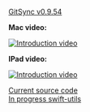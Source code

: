 [GitSync v0.9.54](https://github.com/eonist/GitSync/releases/tag/0.9.54) 



**Mac video:** 
 
[![Introduction video](https://i.vimeocdn.com/video/538879286_590x332.jpg)](https://vimeo.com/gitsync/intro)



**IPad video:**
  
[![Introduction video](https://i.vimeocdn.com/video/539019703_590x332.jpg)](https://vimeo.com/gitsync/ipad)




[Current source code](https://github.com/eonist/GitSync/)  
[In progress swift-utils](https://github.com/eonist/swift-utils/)
